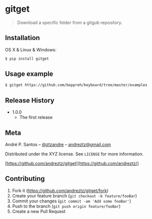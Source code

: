 # gitget

> Download a specific folder from a gitgub repository.


## Installation

OS X & Linux & Windows:

```sh
$ pip install gitget
```


## Usage example

```sh
$ gitget https://github.com/boppreh/keyboard/tree/master/examples
```

## Release History


-   1.0.0
    -   The first release

## Meta

André P. Santos – [@ztzandre](https://twitter.com/ztzandre) – andreztz@gmail.com

Distributed under the XYZ license. See `LICENSE` for more information.

[https://github.com/andreztz/gitget](https://github.com/andreztz/)

## Contributing

1. Fork it (<https://github.com/andreztz/gitget/fork>)
2. Create your feature branch (`git checkout -b feature/fooBar`)
3. Commit your changes (`git commit -am 'Add some fooBar'`)
4. Push to the branch (`git push origin feature/fooBar`)
5. Create a new Pull Request


